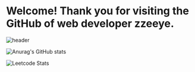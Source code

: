 # Welcome! Thank you for visiting the GitHub of web developer zzeeye. 

![header](https://capsule-render.vercel.app/api?type=waving&color=B7F0B1&height=300&section=header&text=zzeeye's%20github&fontSize=70&fontColor=EAEAEA)

![Anurag's GitHub stats](https://github-readme-stats.vercel.app/api?username=zzeeye&show_icons=true&theme=graywhite)

![Leetcode Stats](https://leetcard.jacoblin.cool/zzeeye?theme=wtf)
